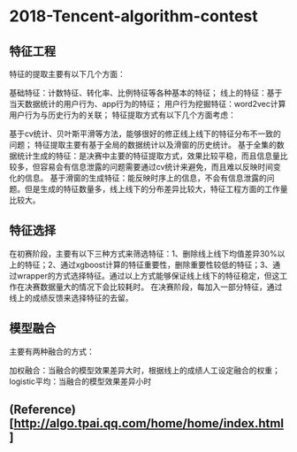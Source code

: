 # 2018-Tencent-algorithm-contest

## 特征工程
特征的提取主要有以下几个方面：

基础特征：计数特征、转化率、比例特征等各种基本的特征；
线上的特征：基于当天数据统计的用户行为、app行为的特征；
用户行为挖掘特征：word2vec计算用户行为与历史行为的关联；
特征提取方式有以下几个方面考虑：

基于cv统计、贝叶斯平滑等方法，能够很好的修正线上线下的特征分布不一致的问题；
特征提取主要有基于全局的数据统计以及滑窗的历史统计。 
基于全集的数据统计生成的特征：是决赛中主要的特征提取方式，效果比较平稳，而且信息量比较多，但容易会有信息泄露的问题需要通过cv统计来避免，而且难以反映时间变化的信息。
基于滑窗的生成特征：能反映时序上的信息，不会有信息泄露的问题。但是生成的特征数量多，线上线下的分布差异比较大，特征工程方面的工作量比较大。
##  特征选择

在初赛阶段，主要有以下三种方式来筛选特征：1、删除线上线下均值差异30%以上的特征；2、通过xgboost计算的特征重要性，删除重要性较低的特征；3、通过wrapper的方式选择特征。通过以上方式能够保证线上线下的特征稳定，但这工作在决赛数据量大的情况下会比较耗时。
在决赛阶段，每加入一部分特征，通过线上的成绩反馈来选择特征的去留。

## 模型融合
主要有两种融合的方式：

加权融合：当融合的模型效果差异大时，根据线上的成绩人工设定融合的权重；
logistic平均：当融合的模型效果差异小时

## (Reference)[http://algo.tpai.qq.com/home/home/index.html]

